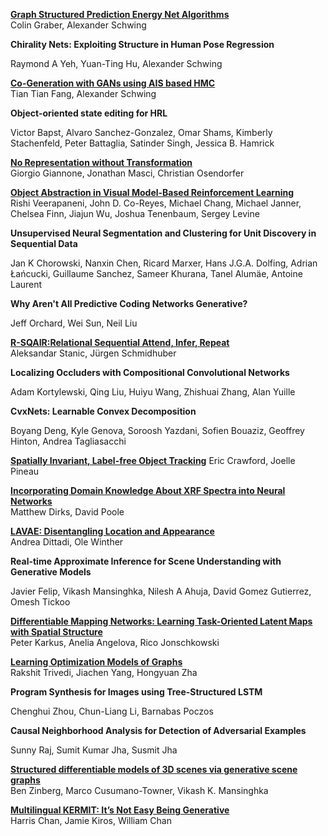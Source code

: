 
<a href="/img/PGR001.pdf" class="image fit"><b>Graph Structured Prediction Energy Net Algorithms</b></a>  
Colin Graber, Alexander Schwing

<!--a href="/img/PGR004.pdf" class="image fit"--><b>Chirality Nets: Exploiting Structure in Human Pose Regression</b>
<!--/a-->
Raymond A Yeh, Yuan-Ting Hu, Alexander Schwing

<a href="/img/PGR005.pdf" class="image fit"><b>Co-Generation with GANs using AIS based HMC</b></a>  
Tian Tian Fang, Alexander Schwing

<!--a href="/img/PGR006.pdf" class="image fit"--><b>Object-oriented state editing for HRL</b>
<!--/a-->
Victor Bapst, Alvaro Sanchez-Gonzalez, Omar Shams, Kimberly Stachenfeld, Peter Battaglia, Satinder Singh, Jessica B. Hamrick

<a href="/img/PGR007.pdf" class="image fit"><b>No Representation without Transformation</b></a>  
Giorgio Giannone, Jonathan Masci, Christian Osendorfer

<a href="/img/PGR008.pdf" class="image fit"><b>Object Abstraction in Visual Model-Based
Reinforcement Learning</b></a>  
Rishi Veerapaneni, John D. Co-Reyes, Michael Chang, Michael Janner, Chelsea Finn, Jiajun Wu, Joshua Tenenbaum, Sergey Levine

<!--a href="/img/PGR009.pdf" class="image fit"--><b>Unsupervised Neural Segmentation and Clustering for Unit Discovery in Sequential Data</b>
<!--/a-->
Jan K Chorowski, Nanxin Chen, Ricard Marxer, Hans J.G.A. Dolfing, Adrian Łańcucki, Guillaume Sanchez, Sameer Khurana, Tanel Alumäe, Antoine Laurent

<!--a href="/img/PGR010.pdf" class="image fit"--><b>Why Aren't All Predictive Coding Networks Generative?</b>
<!--/a-->
Jeff Orchard, Wei Sun, Neil Liu

<a href="/img/PGR011.pdf" class="image fit"><b>R-SQAIR:Relational Sequential Attend, Infer, Repeat</b></a>  
Aleksandar Stanic, Jürgen Schmidhuber

<!--a href="/img/PGR014.pdf" class="image fit"--><b>Localizing Occluders with Compositional Convolutional Networks</b>
<!--/a-->
Adam Kortylewski, Qing Liu, Huiyu Wang, Zhishuai Zhang, Alan Yuille

<!--a href="/img/PGR015.pdf" class="image fit"--><b>CvxNets: Learnable Convex Decomposition</b>
<!--/a-->
Boyang Deng, Kyle Genova, Soroosh Yazdani, Sofien Bouaziz, Geoffrey Hinton, Andrea Tagliasacchi

<a href="/img/PGR016.pdf" class="image fit"><b>Spatially Invariant, Label-free Object Tracking</b></a>
Eric Crawford, Joelle Pineau

<a href="/img/PGR017.pdf" class="image fit"><b>Incorporating Domain Knowledge About XRF
Spectra into Neural Networks</b></a>  
Matthew Dirks, David Poole

<a href="/img/PGR018.pdf" class="image fit"><b>LAVAE: Disentangling Location and Appearance</b></a>  
Andrea Dittadi, Ole Winther

<!--a href="/img/PGR019.pdf" class="image fit"--><b>Real-time Approximate Inference for Scene Understanding with Generative Models</b>
<!--/a-->
Javier Felip, Vikash Mansinghka, Nilesh A Ahuja, David Gomez Gutierrez, Omesh Tickoo

<a href="/img/PGR020.pdf" class="image fit"><b>Differentiable Mapping Networks: Learning
Task-Oriented Latent Maps with Spatial Structure</b></a>  
Peter Karkus, Anelia Angelova, Rico Jonschkowski

<a href="/img/PGR022.pdf" class="image fit"><b>Learning Optimization Models of Graphs</b></a>  
Rakshit Trivedi, Jiachen Yang, Hongyuan Zha

<!--a href="/img/PGR023.pdf" class="image fit"--><b>Program Synthesis for Images using Tree-Structured LSTM</b>
<!--/a-->
Chenghui Zhou, Chun-Liang Li, Barnabas Poczos

<!--a href="/img/PGR024.pdf" class="image fit"--><b>Causal Neighborhood Analysis for Detection of Adversarial Examples</b>
<!--/a-->
Sunny Raj, Sumit Kumar Jha, Susmit Jha

<a href="/img/PGR025.pdf" class="image fit"><b>Structured differentiable models of 3D scenes via
generative scene graphs</b></a>  
Ben Zinberg, Marco Cusumano-Towner, Vikash K. Mansinghka

<a href="/img/PGR027.pdf" class="image fit"><b>Multilingual KERMIT:
It’s Not Easy Being Generative</b></a>  
Harris Chan, Jamie Kiros, William Chan



